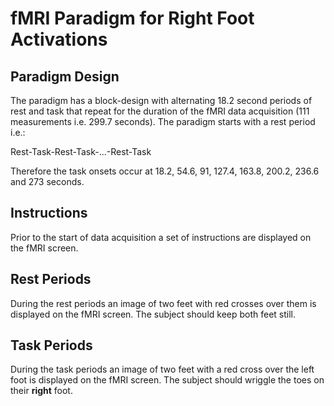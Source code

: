 # fMRI Paradigm for Right Foot Activations

## Paradigm Design
The paradigm has a block-design with alternating 18.2 second periods of rest and task that repeat for the duration of the fMRI data acquisition (111 measurements i.e. 299.7 seconds). The paradigm starts with a rest period i.e.:

Rest-Task-Rest-Task-...-Rest-Task

Therefore the task onsets occur at 18.2, 54.6, 91, 127.4, 163.8, 200.2, 236.6 and 273 seconds.

## Instructions
Prior to the start of data acquisition a set of instructions are displayed on the fMRI screen.

## Rest Periods
During the rest periods an image of two feet with red crosses over them is displayed on the fMRI screen. The subject should keep both feet still.

## Task Periods
During the task periods an image of two feet with a red cross over the left foot is displayed on the fMRI screen. The subject should wriggle the toes on their **right** foot.